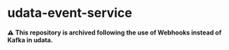 # udata-event-service

**⚠️ This repository is archived following the use of Webhooks instead of Kafka in udata.**
